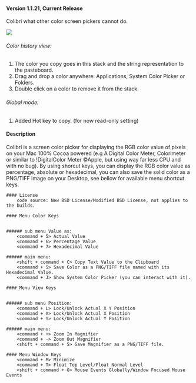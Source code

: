 #### Version 1.1.21, Current Release

Colibri what other color screen pickers cannot do.

<img src="https://github.com/cucurbita/colibri/raw/master/ReadMe/screenshot.jpg" />

###### Color history view:

1. The color you copy goes in this stack and the string representation to the pasteboard.
2. Drag and drop a color anywhere: Applications, System Color Picker or Folders. 
3. Double click on a color to remove it from the stack.

###### Global mode:

1. Added Hot key to copy. (for now read-only setting)


#### Description
Colibri is a screen color picker for displaying the RGB color value of pixels on your Mac 100% Cocoa powered (e.g 
A Digital Color Meter, Colorimeter or similar to !DigitalColor Meter ©Apple, but using way far less CPU and with no bug). 
By using shorcut keys, you can display the RGB color value as percentage, absolute or hexadecimal, you can also 
save the solid color as a PNG/TIFF image on your Desktop, see bellow for available menu shortcut keys.

	#### License
		code source: New BSD License/Modified BSD License, not applies to the builds.
	
	#### Menu Color Keys
	
	
	###### sub menu Value as:
		<command + 5> Actual Value
		<command + 6> Percentage Value
		<command + 7> Hexadecimal Value
	
	###### main menu:
		<shift + command + C> Copy Text Value to the Clipboard
		<command + S> Save Color as a PNG/TIFF file named with its Hexadecimal Value.
		<command + J> Show System Color Picker (you can interact with it).
	
	#### Menu View Keys
	
	
	###### sub menu Position:
		<command + L> Lock/Unlock Actual X Y Position
		<command + X> Lock/Unlock Actual X Position
		<command + Y> Lock/Unlock Actual Y Position
	
	###### main menu:
		<command + +> Zoom In Magnifier
		<command + -> Zoom Out Magnifier
		<shift + command + S> Save Magnifier as a PNG/TIFF file.
	
	#### Menu Window Keys
		<command + M> Minimize
		<command + T> Float Top Level/Float Normal Level
		<shift + command + G> Mouse Events Globally/Window Focused Mouse Events
